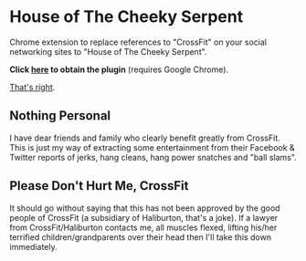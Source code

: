 # House of The Cheeky Serpent

Chrome extension to replace references to "CrossFit" on your social networking sites to "House of The Cheeky Serpent".

**Click [here](https://chrome.google.com/webstore/detail/house-of-the-cheeky-serpe/bpafdhgeglgcecmjifmedefjgcjgomfp)
to obtain the plugin** (requires Google Chrome).

[That's right](http://www.youtube.com/watch?v=HQQf6x7uY3c).

## Nothing Personal

I have dear friends and family who clearly benefit greatly from CrossFit. This is just my way of extracting some
entertainment from their Facebook & Twitter reports of jerks, hang cleans, hang power snatches and "ball slams".

## Please Don't Hurt Me, CrossFit

It should go without saying that this has not been approved by the good people of CrossFit
(a subsidiary of Haliburton, that's a joke). If a lawyer from CrossFit/Haliburton contacts me, all muscles flexed,
lifting his/her terrified children/grandparents over their head then I'll take this down immediately.
